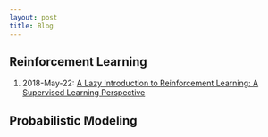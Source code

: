 ```yaml
---
layout: post 
title: Blog 
---  
```


## Reinforcement Learning  
1. 2018-May-22: [A Lazy Introduction to Reinforcement Learning: A Supervised Learning Perspective](https://thanhnguyentang.github.io/blogs/rl_intro.pdf)  

## Probabilistic Modeling 

